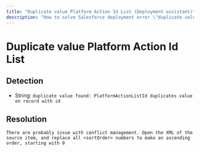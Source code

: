 ```yaml
---
title: "Duplicate value Platform Action Id List (Deployment assistant)"
description: "How to solve Salesforce deployment error \"duplicate value found: PlatformActionListId duplicates value on record with id\""
---
```

<!-- markdownlint-disable MD013 -->
# Duplicate value Platform Action Id List

## Detection

- String: `duplicate value found: PlatformActionListId duplicates value on record with id`

## Resolution

```shell
There are probably issue with conflict management. Open the XML of the source item, and replace all <sortOrder> numbers to make an ascending order, starting with 0
```
